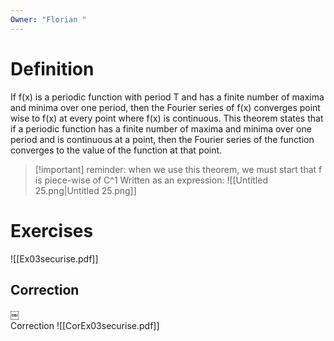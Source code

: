 ```yaml
---
Owner: "Florian "
---
```

# Definition
If f(x) is a periodic function with period T and has a finite number of maxima and minima over one period, then the Fourier series of f(x) converges point wise to f(x) at every point where f(x) is continuous.
This theorem states that if a periodic function has a finite number of maxima and minima over one period and is continuous at a point, then the Fourier series of the function converges to the value of the function at that point.
  

> [!important] reminder: when we use this theorem, we must start that f is piece-wise of C^1
Written as an expression:
![[Untitled 25.png|Untitled 25.png]]
# Exercises
![[Ex03securise.pdf]]
## Correction
￼  
Correction
![[CorEx03securise.pdf]]